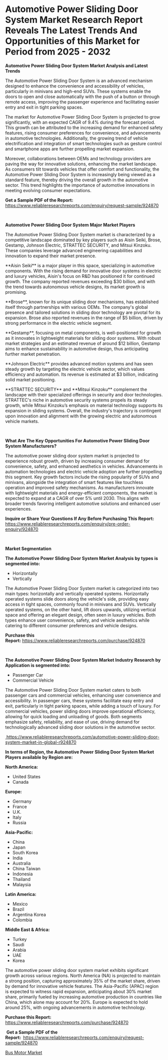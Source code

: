 <p><h1>Automotive Power Sliding Door System Market Research Report Reveals The Latest Trends And Opportunities of this Market for Period from 2025 - 2032</h1></p><p><strong>Automotive Power Sliding Door System Market Analysis and Latest Trends</strong></p>
<p><p>The Automotive Power Sliding Door System is an advanced mechanism designed to enhance the convenience and accessibility of vehicles, particularly in minivans and high-end SUVs. These systems enable the doors to open and close automatically with the push of a button or through remote access, improving the passenger experience and facilitating easier entry and exit in tight parking spaces.</p><p>The market for Automotive Power Sliding Door System is projected to grow significantly, with an expected CAGR of 9.4% during the forecast period. This growth can be attributed to the increasing demand for enhanced safety features, rising consumer preferences for convenience, and advancements in automotive technologies. Additionally, the growing trend of vehicle electrification and integration of smart technologies such as gesture control and smartphone apps are further propelling market expansion.</p><p>Moreover, collaborations between OEMs and technology providers are paving the way for innovative solutions, enhancing the market landscape. As consumers tilt towards vehicles that offer comfort and functionality, the Automotive Power Sliding Door System is increasingly being viewed as a standard feature, thereby driving the overall growth in the automotive sector. This trend highlights the importance of automotive innovations in meeting evolving consumer expectations.</p></p>
<p><strong>Get a Sample PDF of the Report:&nbsp;</strong> <a href="https://www.reliableresearchreports.com/enquiry/request-sample/924870?utm_campaign=2665&utm_medium=2&utm_source=Github&utm_content=ia&utm_term=30032025&utm_id=automotive-power-sliding-door-system">https://www.reliableresearchreports.com/enquiry/request-sample/924870</a></p>
<p>&nbsp;</p>
<p><strong>Automotive Power Sliding Door System Major Market Players</strong></p>
<p><p>The Automotive Power Sliding Door System market is characterized by a competitive landscape dominated by key players such as Aisin Seiki, Brose, Gestamp, Johnson Electric, STRATTEC SECURITY, and Mitsui Kinzoku. These companies leverage advanced engineering capabilities and innovation to expand their market presence.</p><p>**Aisin Seiki** is a major player in this space, specializing in automotive components. With the rising demand for innovative door systems in electric and luxury vehicles, Aisin's focus on R&D has positioned it for continued growth. The company reported revenues exceeding $30 billion, and with the trend towards autonomous vehicle designs, its market growth is promising.</p><p>**Brose**, known for its unique sliding door mechanisms, has established itself through partnerships with various OEMs. The company's global presence and tailored solutions in sliding door technology are pivotal for its expansion. Brose also reported revenues in the range of $5 billion, driven by strong performance in the electric vehicle segment.</p><p>**Gestamp**, focusing on metal components, is well-positioned for growth as it innovates in lightweight materials for sliding door systems. With robust market strategies and an estimated revenue of around $12 billion, Gestamp aims to enhance sustainability in automotive design, thus anticipating further market penetration.</p><p>**Johnson Electric** provides advanced motion systems and has seen steady growth by targeting the electric vehicle sector, which values efficiency and automation. Its revenue is estimated at $3 billion, indicating solid market positioning.</p><p>**STRATTEC SECURITY** and **Mitsui Kinzoku** complement the landscape with their specialized offerings in security and door technologies. STRATTEC's niche in automotive security systems propels its steady growth, while Mitsui Kinzoku’s emphasis on material technology supports its expansion in sliding systems. Overall, the industry's trajectory is contingent upon innovation and alignment with the growing electric and autonomous vehicle markets.</p></p>
<p>&nbsp;</p>
<p><strong>What Are The Key Opportunities For Automotive Power Sliding Door System Manufacturers?</strong></p>
<p><p>The automotive power sliding door system market is projected to experience robust growth, driven by increasing consumer demand for convenience, safety, and enhanced aesthetics in vehicles. Advancements in automation technologies and electric vehicle adoption are further propelling this segment. Key growth factors include the rising popularity of SUVs and minivans, alongside the integration of smart features like touchless operation and improved safety mechanisms. As manufacturers innovate with lightweight materials and energy-efficient components, the market is expected to expand at a CAGR of over 5% until 2030. This aligns with broader trends favoring intelligent automotive solutions and enhanced user experiences.</p></p>
<p><strong>Inquire or Share Your Questions If Any Before Purchasing This Report:</strong> <a href="https://www.reliableresearchreports.com/enquiry/pre-order-enquiry/924870?utm_campaign=2665&utm_medium=2&utm_source=Github&utm_content=ia&utm_term=30032025&utm_id=automotive-power-sliding-door-system">https://www.reliableresearchreports.com/enquiry/pre-order-enquiry/924870</a></p>
<p>&nbsp;</p>
<p><strong>Market Segmentation</strong></p>
<p><strong>The Automotive Power Sliding Door System Market Analysis by types is segmented into:</strong></p>
<p><ul><li>Horizontally</li><li>Vertically</li></ul></p>
<p><p>The Automotive Power Sliding Door System market is categorized into two main types: horizontally and vertically operated systems. Horizontally operated systems slide doors along the vehicle's side, providing easy access in tight spaces, commonly found in minivans and SUVs. Vertically operated systems, on the other hand, lift doors upwards, utilizing vertical space and offering an elegant design, often seen in luxury vehicles. Both types enhance user convenience, safety, and vehicle aesthetics while catering to different consumer preferences and vehicle designs.</p></p>
<p><strong>Purchase this Report:&nbsp;</strong><a href="https://www.reliableresearchreports.com/purchase/924870?utm_campaign=2665&utm_medium=2&utm_source=Github&utm_content=ia&utm_term=30032025&utm_id=automotive-power-sliding-door-system">https://www.reliableresearchreports.com/purchase/924870</a></p>
<p>&nbsp;</p>
<p><strong>The Automotive Power Sliding Door System Market Industry Research by Application is segmented into:</strong></p>
<p><ul><li>Passenger Car</li><li>Commercial Vehicle</li></ul></p>
<p><p>The Automotive Power Sliding Door System market caters to both passenger cars and commercial vehicles, enhancing user convenience and accessibility. In passenger cars, these systems facilitate easy entry and exit, particularly in tight parking spaces, while adding a touch of luxury. For commercial vehicles, power sliding doors improve operational efficiency, allowing for quick loading and unloading of goods. Both segments emphasize safety, reliability, and ease of use, driving demand for technologically advanced sliding door solutions in the automotive sector.</p></p>
<p><a href="https://www.reliableresearchreports.com/automotive-power-sliding-door-system-market-in-global-r924870?utm_campaign=2665&utm_medium=2&utm_source=Github&utm_content=ia&utm_term=30032025&utm_id=automotive-power-sliding-door-system">&nbsp;https://www.reliableresearchreports.com/automotive-power-sliding-door-system-market-in-global-r924870</a></p>
<p><strong>In terms of Region, the Automotive Power Sliding Door System Market Players available by Region are:</strong></p>
<p>
    <p> <strong> North America: </strong>
        <ul>
            <li>United States</li>
            <li>Canada</li>
        </ul>
        </p> 
    <p> <strong> Europe: </strong>
        <ul>
            <li>Germany</li>
            <li>France</li>
            <li>U.K.</li>
            <li>Italy</li>
            <li>Russia</li>
        </ul>
        </p> 
    <p> <strong> Asia-Pacific: </strong>
        <ul>
            <li>China</li>
            <li>Japan</li>
            <li>South Korea</li>
            <li>India</li>
            <li>Australia</li>
            <li>China Taiwan</li>
            <li>Indonesia</li>
            <li>Thailand</li>
            <li>Malaysia</li>
        </ul>
        </p> 
    <p> <strong> Latin America: </strong>
        <ul>
            <li>Mexico</li>
            <li>Brazil</li>
            <li>Argentina Korea</li>
            <li>Colombia</li>
        </ul>
        </p> 
    <p> <strong> Middle East & Africa: </strong>
        <ul>
            <li>Turkey</li>
            <li>Saudi</li>
            <li>Arabia</li>
            <li>UAE</li>
            <li>Korea</li>
        </ul>
    </p>
    </p>
<p><p>The automotive power sliding door system market exhibits significant growth across various regions. North America (NA) is projected to maintain a strong position, capturing approximately 35% of the market share, driven by demand for innovative vehicle features. The Asia-Pacific (APAC) region is expected to witness rapid expansion, anticipating about 30% market share, primarily fueled by increasing automotive production in countries like China, which alone may account for 20%. Europe is expected to hold around 25%, with ongoing advancements in automotive technology.</p></p>
<p><strong>Purchase this Report: </strong><a href="https://www.reliableresearchreports.com/purchase/924870?utm_campaign=2665&utm_medium=2&utm_source=Github&utm_content=ia&utm_term=30032025&utm_id=automotive-power-sliding-door-system">https://www.reliableresearchreports.com/purchase/924870</a></p>
<p>&nbsp;<strong>Get a Sample PDF of the Report:&nbsp;&nbsp;</strong><a href="https://www.reliableresearchreports.com/enquiry/request-sample/924870?utm_campaign=2665&utm_medium=2&utm_source=Github&utm_content=ia&utm_term=30032025&utm_id=automotive-power-sliding-door-system">https://www.reliableresearchreports.com/enquiry/request-sample/924870</a></p>
<p><strong></strong></p>
<p><p><a href="https://github.com/dolorespeddico90/Market-Research-Report-List-1/blob/main/bus-motor-market.md?utm_campaign=2665&utm_medium=2&utm_source=Github&utm_content=ia&utm_term=30032025&utm_id=automotive-power-sliding-door-system">Bus Motor Market</a></p></p>